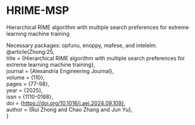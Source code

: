 # HRIME-MSP

Hierarchical RIME algorithm with multiple search preferences for extreme learning machine training

Necessary packages: opfunu, enoppy, mafese, and intelelm.  
@article{Zhong:25,  
title = {Hierarchical RIME algorithm with multiple search preferences for extreme learning machine training},  
journal = {Alexandria Engineering Journal},  
volume = {110},  
pages = {77-98},  
year = {2025},  
issn = {1110-0168},  
doi = {https://doi.org/10.1016/j.aej.2024.09.109},  
author = {Rui Zhong and Chao Zhang and Jun Yu},  
}
